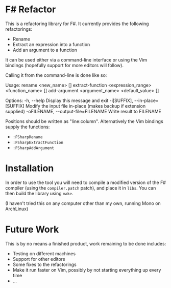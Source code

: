 F# Refactor
===========

This is a refactoring library for F#. It currently provides the following
refactorings:

  * Rename
  * Extract an expression into a function
  * Add an argument to a function

It can be used either via a command-line interface or using the Vim bindings
(hopefully support for more editors will follow).

Calling it from the command-line is done like so:

  Usage:
    rename <position> <new_name> [<filename>]
    extract-function <expression_range> <function_name> [<filename>]
    add-argument <position> <argument_name> <default_value> [<filename>]

  Options:
    -h, --help                          Display this message and exit
    -i[SUFFIX], --in-place=[SUFFIX]     Modify the input file in-place (makes backup if extension supplied)
    -oFILENAME, --output-file=FILENAME  Write result to FILENAME

Positions should be written as "line:column". Alternatively the Vim bindings
supply the functions:

  * `:FSharpRename`
  * `:FSharpExtractFunction`
  * `:FSharpAddArgument`

Installation
============

In order to use the tool you will need to compile a modified version of the F#
compiler (using the `compiler.patch` patch), and place it in `libs`. You can
then build the library using `make`.

(I haven't tried this on any computer other than my own, running Mono on
ArchLinux)

Future Work
===========

This is by no means a finished product, work remaining to be done includes:

  * Testing on different machines
  * Support for other editors
  * Some fixes to the refactorings
  * Make it run faster on Vim, possibly by not starting everything up every time
  * ...
